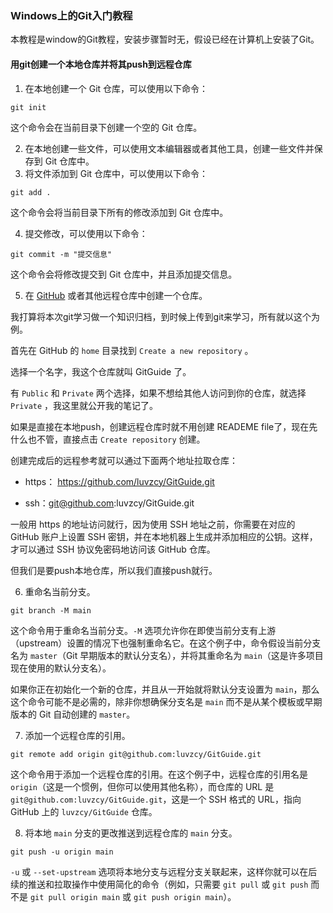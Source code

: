 

### Windows上的Git入门教程

本教程是window的Git教程，安装步骤暂时无，假设已经在计算机上安装了Git。

#### 用git创建一个本地仓库并将其push到远程仓库

1. 在本地创建一个 Git 仓库，可以使用以下命令：

```
git init
```

这个命令会在当前目录下创建一个空的 Git 仓库。

2. 在本地创建一些文件，可以使用文本编辑器或者其他工具，创建一些文件并保存到 Git 仓库中。
3. 将文件添加到 Git 仓库中，可以使用以下命令：

```
git add .
```

这个命令会将当前目录下所有的修改添加到 Git 仓库中。

4. 提交修改，可以使用以下命令：

```
git commit -m "提交信息"
```

这个命令会将修改提交到 Git 仓库中，并且添加提交信息。

5. 在 [GitHub](https://so.csdn.net/so/search?q=GitHub&spm=1001.2101.3001.7020) 或者其他远程仓库中创建一个仓库。

我打算将本次git学习做一个知识归档，到时候上传到git来学习，所有就以这个为例。

首先在 GitHub 的 `home` 目录找到 `Create a new repository` 。

选择一个名字，我这个仓库就叫 GitGuide 了。 

有 `Public` 和 `Private` 两个选择，如果不想给其他人访问到你的仓库，就选择 `Private` ，我这里就公开我的笔记了。

如果是直接在本地push，创建远程仓库时就不用创建 READEME file了，现在先什么也不管，直接点击 `Create repository` 创建。



创建完成后的远程参考就可以通过下面两个地址拉取仓库：

- https： https://github.com/luvzcy/GitGuide.git 

- ssh：git@github.com:luvzcy/GitGuide.git

一般用 https 的地址访问就行，因为使用 SSH 地址之前，你需要在对应的 GitHub 账户上设置 SSH 密钥，并在本地机器上生成并添加相应的公钥。这样，才可以通过 SSH 协议免密码地访问该 GitHub 仓库。

但我们是要push本地仓库，所以我们直接push就行。

6. 重命名当前分支。

```
git branch -M main
```

这个命令用于重命名当前分支。`-M` 选项允许你在即使当前分支有上游（upstream）设置的情况下也强制重命名它。在这个例子中，命令假设当前分支名为 `master`（Git 早期版本的默认分支名），并将其重命名为 `main`（这是许多项目现在使用的默认分支名）。

如果你正在初始化一个新的仓库，并且从一开始就将默认分支设置为 `main`，那么这个命令可能不是必需的，除非你想确保分支名是 `main` 而不是从某个模板或早期版本的 Git 自动创建的 `master`。

7. 添加一个远程仓库的引用。

```
git remote add origin git@github.com:luvzcy/GitGuide.git
```

这个命令用于添加一个远程仓库的引用。在这个例子中，远程仓库的引用名是 `origin`（这是一个惯例，但你可以使用其他名称），而仓库的 URL 是 `git@github.com:luvzcy/GitGuide.git`，这是一个 SSH 格式的 URL，指向 GitHub 上的 `luvzcy/GitGuide` 仓库。

8. 将本地 `main` 分支的更改推送到远程仓库的 `main` 分支。

```
git push -u origin main
```

`-u` 或 `--set-upstream` 选项将本地分支与远程分支关联起来，这样你就可以在后续的推送和拉取操作中使用简化的命令（例如，只需要 `git pull` 或 `git push` 而不是 `git pull origin main` 或 `git push origin main`）。